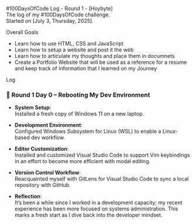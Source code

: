 #100DaysOfCode Log - Round 1 - [Hoybyte] <br>
The log of my #100DaysOfCode challenge. <br> Started on [July 3, Thursday, 2025].

Overall Goals <br>

- Learn how to use HTML, CSS and JavaScript
- Learn how to setup a website and post it the web
- Learn how to articulate my thoughts and place them in documnets
- Create a Portfolio Website that will be used as a reference for a resume and keep track of information that I learned on my Journey




Log
<br>

### 📅 Round 1 Day 0 – Rebooting My Dev Environment

- **System Setup**:  
  Installed a fresh copy of Windows 11 on a new laptop.

- **Development Environment**:  
  Configured Windows Subsystem for Linux (WSL) to enable a Linux-based dev workflow.

- **Editor Customization**:  
  Installed and customized Visual Studio Code to support Vim keybindings in an effort to become more efficient with modal editing.

- **Version Control Workflow**:  
  Reacquainted myself with GitLens for Visual Studio Code to sync a local repository with GitHub.

- **Reflection**:  
  It’s been a while since I worked in a development capacity; my recent experience has been more focused on systems administration. This marks a fresh start as I dive back into the developer mindset.